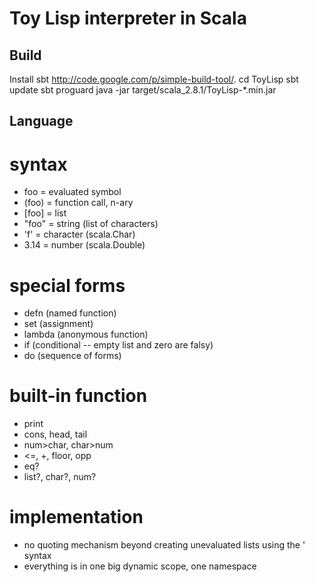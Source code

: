 Toy Lisp interpreter in Scala
=============================
Build
-----
Install sbt <http://code.google.com/p/simple-build-tool/>.
    cd ToyLisp
    sbt update
    sbt proguard
    java -jar target/scala_2.8.1/ToyLisp-*.min.jar

Language
--------
# syntax #
- foo    = evaluated symbol
- (foo)  = function call, n-ary
- [foo]  = list
- "foo"  = string (list of characters)
- 'f'    = character (scala.Char)
- 3.14   = number (scala.Double)

# special forms #
- defn   (named function)
- set    (assignment)
- lambda (anonymous function)
- if     (conditional -- empty list and zero are falsy)
- do     (sequence of forms)

# built-in function #
- print
- cons, head, tail
- num>char, char>num
- <=, +, floor, opp
- eq?
- list?, char?, num?

# implementation #
- no quoting mechanism beyond creating unevaluated lists using the ' syntax
- everything is in one big dynamic scope, one namespace


